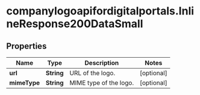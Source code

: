 # companylogoapifordigitalportals.InlineResponse200DataSmall

## Properties

Name | Type | Description | Notes
------------ | ------------- | ------------- | -------------
**url** | **String** | URL of the logo. | [optional] 
**mimeType** | **String** | MIME type of the logo. | [optional] 


